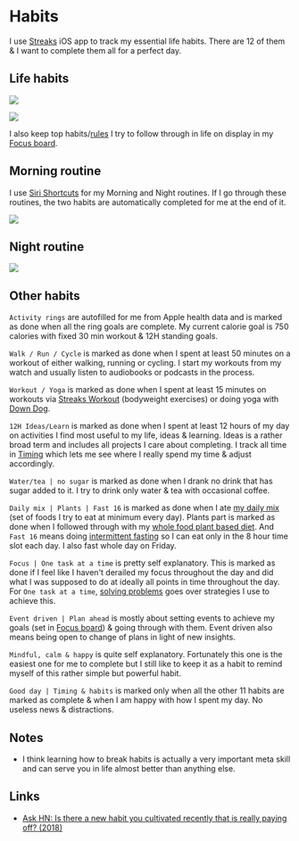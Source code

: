 # Habits

I use [Streaks](https://streaksapp.com) iOS app to track my essential life habits. There are 12 of them & I want to complete them all for a perfect day.

## Life habits

![](https://i.imgur.com/8JBSaEr.jpg)

![](https://i.imgur.com/e4kyyL9.jpg)

I also keep top habits/[rules](rules.md) I try to follow through in life on display in my [Focus board](focusing.md).

## Morning routine

I use [Siri Shortcuts](https://github.com/nikitavoloboev/my-ios#shortcuts) for my Morning and Night routines. If I go through these routines, the two habits are automatically completed for me at the end of it.

![](https://i.imgur.com/oG09oxf.jpg)

## Night routine

![](https://i.imgur.com/XSTgUAt.jpg)

## Other habits

`Activity rings` are autofilled for me from Apple health data and is marked as done when all the ring goals are complete. My current calorie goal is 750 calories with fixed 30 min workout & 12H standing goals.

`Walk / Run / Cycle` is marked as done when I spent at least 50 minutes on a workout of either walking, running or cycling. I start my workouts from my watch and usually listen to audiobooks or podcasts in the process.

`Workout / Yoga` is marked as done when I spent at least 15 minutes on workouts via [Streaks Workout](https://streaksworkout.com) (bodyweight exercises) or doing yoga with [Down Dog](https://www.downdogapp.com).

`12H Ideas/Learn` is marked as done when I spent at least 12 hours of my day on activities I find most useful to my life, ideas & learning. Ideas is a rather broad term and includes all projects I care about completing. I track all time in [Timing](../macOS/apps/timing.md) which lets me see where I really spend my time & adjust accordingly.

`Water/tea | no sugar` is marked as done when I drank no drink that has sugar added to it. I try to drink only water & tea with occasional coffee.

`Daily mix | Plants | Fast 16` is marked as done when I ate [my daily mix](../health/nutrition/foods.md) (set of foods I try to eat at minimum every day). Plants part is marked as done when I followed through with my [whole food plant based diet](../health/nutrition/nutrition.md). And `Fast 16` means doing [intermittent fasting](../health/nutrition/fasting.md) so I can eat only in the 8 hour time slot each day. I also fast whole day on Friday.

`Focus | One task at a time` is pretty self explanatory. This is marked as done if I feel like I haven't derailed my focus throughout the day and did what I was supposed to do at ideally all points in time throughout the day. For `One task at a time`, [solving problems](../research/solving-problems.md) goes over strategies I use to achieve this.

`Event driven | Plan ahead` is mostly about setting events to achieve my goals (set in [Focus board](../focusing/focusing.md)) & going through with them. Event driven also means being open to change of plans in light of new insights.

`Mindful, calm & happy` is quite self explanatory. Fortunately this one is the easiest one for me to complete but I still like to keep it as a habit to remind myself of this rather simple but powerful habit.

`Good day | Timing & habits` is marked only when all the other 11 habits are marked as complete & when I am happy with how I spent my day. No useless news & distractions.

## Notes

- I think learning how to break habits is actually a very important meta skill and can serve you in life almost better than anything else.

## Links

- [Ask HN: Is there a new habit you cultivated recently that is really paying off? (2018)](https://news.ycombinator.com/item?id=17291127)
